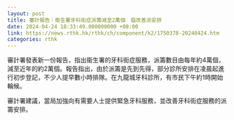 ```yaml
---
layout: post
title: 審計報告｜衞生署牙科街症派籌減至2萬個　倡改善派安排
date: 2024-04-24 18:33:49.000000000 +08:00
link: https://news.rthk.hk/rthk/ch/component/k2/1750378-20240424.htm
categories: rthk
---
```


審計署發表新一份報告，指出衞生署的牙科街症服務，派籌數目由每年約4萬個，減至近年的約2萬個。報告指出，由於派籌是先到先得，部分診所安排在凌晨起進行初步登記，不少人提早數小時排隊。在九龍城牙科診所，有市民下午約1時開始輪候。

審計署建議，當局加強向有需要人士提供緊急牙科服務，並改善牙科街症服務的派籌安排。
